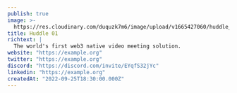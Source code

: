 ```yaml
---
publish: true
image: >-
  https://res.cloudinary.com/duquzk7m6/image/upload/v1665427060/huddle_01_tidipc.svg
title: Huddle 01
richtext: |
  The world's first web3 native video meeting solution.
website: "https://example.org"
twitter: "https://example.org"
discord: "https://discord.com/invite/EYqfS32jYc"
linkedin: "https://example.org"
createdAt: "2022-09-25T18:30:00.000Z"
---
```

